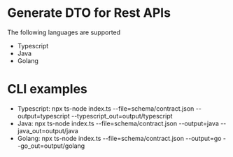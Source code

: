 # Generate DTO for Rest APIs
The following languages are supported
- Typescript
- Java
- Golang

# CLI examples
- Typescript: npx ts-node index.ts --file=schema/contract.json --output=typescript --typescript_out=output/typescript
- Java: npx ts-node index.ts --file=schema/contract.json --output=java --java_out=output/java
- Golang: npx ts-node index.ts --file=schema/contract.json --output=go --go_out=output/golang
